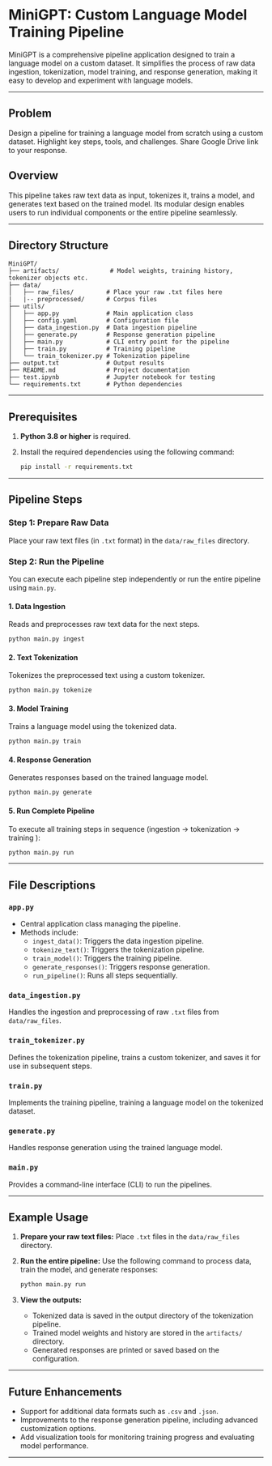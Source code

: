 # MiniGPT: Custom Language Model Training Pipeline

MiniGPT is a comprehensive pipeline application designed to train a language model on a custom dataset. It simplifies the process of raw data ingestion, tokenization, model training, and response generation, making it easy to develop and experiment with language models.

---

## Problem
Design a pipeline for training a language model from scratch using a custom dataset. 
Highlight key steps, tools, and challenges. Share Google Drive link to your response.


## Overview

This pipeline takes raw text data as input, tokenizes it, trains a model, and generates text based on the trained model. Its modular design enables users to run individual components or the entire pipeline seamlessly.

---

## Directory Structure

```plaintext
MiniGPT/
├── artifacts/              # Model weights, training history, tokenizer objects etc.
├── data/
│   ├── raw_files/         # Place your raw .txt files here
|   |-- preprocessed/      # Corpus files
├── utils/
│   ├── app.py             # Main application class
│   ├── config.yaml        # Configuration file
│   ├── data_ingestion.py  # Data ingestion pipeline
│   ├── generate.py        # Response generation pipeline
│   ├── main.py            # CLI entry point for the pipeline
│   ├── train.py           # Training pipeline
│   └── train_tokenizer.py # Tokenization pipeline
├── output.txt             # Output results
├── README.md              # Project documentation
├── test.ipynb             # Jupyter notebook for testing
└── requirements.txt       # Python dependencies
```

---

## Prerequisites

1. **Python 3.8 or higher** is required.
2. Install the required dependencies using the following command:

    ```bash
    pip install -r requirements.txt
    ```

---

## Pipeline Steps

### Step 1: Prepare Raw Data

Place your raw text files (in `.txt` format) in the `data/raw_files` directory.

### Step 2: Run the Pipeline

You can execute each pipeline step independently or run the entire pipeline using `main.py`.

#### **1. Data Ingestion**

Reads and preprocesses raw text data for the next steps.

```bash
python main.py ingest
```

#### **2. Text Tokenization**

Tokenizes the preprocessed text using a custom tokenizer.

```bash
python main.py tokenize
```

#### **3. Model Training**

Trains a language model using the tokenized data.

```bash
python main.py train
```

#### **4. Response Generation**

Generates responses based on the trained language model.

```bash
python main.py generate
```

#### **5. Run Complete Pipeline**

To execute all training steps in sequence (ingestion → tokenization → training ):

```bash
python main.py run
```

---

## File Descriptions

### `app.py`

- Central application class managing the pipeline.
- Methods include:
  - `ingest_data()`: Triggers the data ingestion pipeline.
  - `tokenize_text()`: Triggers the tokenization pipeline.
  - `train_model()`: Triggers the training pipeline.
  - `generate_responses()`: Triggers response generation.
  - `run_pipeline()`: Runs all steps sequentially.

### `data_ingestion.py`

Handles the ingestion and preprocessing of raw `.txt` files from `data/raw_files`.

### `train_tokenizer.py`

Defines the tokenization pipeline, trains a custom tokenizer, and saves it for use in subsequent steps.

### `train.py`

Implements the training pipeline, training a language model on the tokenized dataset.

### `generate.py`

Handles response generation using the trained language model.

### `main.py`

Provides a command-line interface (CLI) to run the pipelines.

---

## Example Usage

1. **Prepare your raw text files:**
   Place `.txt` files in the `data/raw_files` directory.

2. **Run the entire pipeline:**
   Use the following command to process data, train the model, and generate responses:

    ```bash
    python main.py run
    ```

3. **View the outputs:**
   - Tokenized data is saved in the output directory of the tokenization pipeline.
   - Trained model weights and history are stored in the `artifacts/` directory.
   - Generated responses are printed or saved based on the configuration.


---

## Future Enhancements

- Support for additional data formats such as `.csv` and `.json`.
- Improvements to the response generation pipeline, including advanced customization options.
- Add visualization tools for monitoring training progress and evaluating model performance.

---
